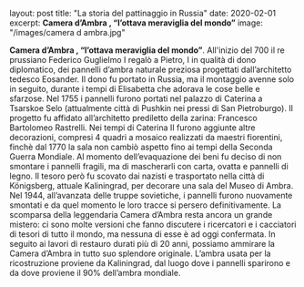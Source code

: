 
layout: post
title:  "La storia del pattinaggio in Russia"
date:   2020-02-01
excerpt: **Camera d’Ambra , “l’ottava meraviglia del mondo”**
image: "/images/camera d ambra.jpg"

**Camera d’Ambra , “l’ottava meraviglia del mondo”**.
All'inizio del 700 il re prussiano Federico Guglielmo I regalò a Pietro, I in qualità di dono diplomatico, dei pannelli d’ambra naturale preziosa progettati dall’architetto tedesco Eosander.  Il dono fu portato in Russia, ma il montaggio avenne solo in seguito, durante i tempi di Elisabetta che adorava le cose belle e sfarzose. Nel 1755 i pannelli furono portati nel palazzo di Caterina a Tsarskoe Selo (attualmente città di Pushkin nei pressi di San Pietroburgo). Il progetto fu affidato all’architetto prediletto della zarina: Francesco Bartolomeo Rastrelli. Nei tempi di Caterina II furono aggiunte altre decorazioni, compresi  4 quadri a mosaico realizzati da maestri fiorentini, finchè dal 1770 la sala non cambiò aspetto fino ai tempi della Seconda Guerra Mondiale. 
Al momento dell’evaquazione dei beni fu deciso di non smontare i pannelli fragili, ma di mascherarli con carta, ovatta e pannelli di legno. Il tesoro però fu scovato dai nazisti e trasportato nella città di Königsberg, attuale Kaliningrad, per decorare una sala del Museo di Ambra. Nel 1944, all’avanzata delle truppe sovietiche, i pannelli furono nuovamente smontati e da quel momento le loro tracce si persero definitivamente. La scomparsa della leggendaria Camera d’Ambra resta ancora un grande mistero: ci sono molte versioni che fanno discutere i ricercatori e i cacciatori di tesori di tutto il mondo, ma nessuna di esse è ad oggi confermata.
In seguito ai lavori di restauro durati più di 20 anni, possiamo ammirare la Camera d’Ambra in tutto suo splendore originale. L’ambra usata per la ricostruzione proviene da Kaliningrad, dal luogo dove i pannelli sparirono e da dove proviene il 90% dell’ambra mondiale.
